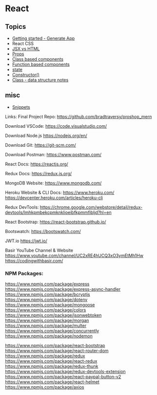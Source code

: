 # React

## Topics

- [Getting started - Generate App](https://github.com/Cwarcup/notes/blob/main/root/react/react-notes/Generating-React-Project.md) 
- React CSS
- [JSX vs HTML](https://github.com/Cwarcup/notes/blob/main/root/react/react-notes/JSX-vs-HTML.md#what-is-jsx)
- [Props](https://github.com/Cwarcup/notes/blob/main/root/react/react-notes/props.md)
- [Class based components](https://github.com/Cwarcup/notes/blob/main/root/react/react-notes/class-based-components.md)
- [Function based components](https://github.com/Cwarcup/notes/blob/main/root/react/react-notes/functional-based-components) 
- [state](https://github.com/Cwarcup/notes/blob/main/root/react/react-notes/state.md) 
- [Constructor()](https://github.com/Cwarcup/notes/blob/main/root/react/react-notes/state.md#constructor)
- [Class - data structure notes](https://github.com/Cwarcup/notes/blob/7acc138be1e93232fb8a040125d41163be14d6c4/root/Data-Structures/1-data-structures-overview.md#L11)

## misc

- [Snippets](https://github.com/Cwarcup/notes/blob/main/root/react/react-notes/useful-snippets.md)

Links:
Final Project Repo:
https://github.com/bradtraversy/proshop_mern

Download VSCode:
https://code.visualstudio.com/

Download Node.js
https://nodejs.org/en/

Download Git:
https://git-scm.com/

Download Postman:
https://www.postman.com/

React Docs:
https://reactjs.org/

Redux Docs:
https://redux.js.org/

MongoDB Website:
https://www.mongodb.com/

Heroku Website & CLI Docs:
https://www.heroku.com/
https://devcenter.heroku.com/articles/heroku-cli

Redux DevTools:
https://chrome.google.com/webstore/detail/redux-devtools/lmhkpmbekcpmknklioeibfkpmmfibljd?hl=en

React Bootstrap:
https://react-bootstrap.github.io/

Bootswatch:
https://bootswatch.com/

JWT.io
https://jwt.io/

Basir YouTube Channel & Website
https://www.youtube.com/channel/UC2xRE4hUCQ3xO3ymEtMh1Hw
https://codingwithbasir.com/

### NPM Packages:
https://www.npmjs.com/package/express
https://www.npmjs.com/package/express-async-handler
https://www.npmjs.com/package/bcryptjs
https://www.npmjs.com/package/dotenv
https://www.npmjs.com/package/mongoose
https://www.npmjs.com/package/colors
https://www.npmjs.com/package/jsonwebtoken
https://www.npmjs.com/package/morgan
https://www.npmjs.com/package/multer
https://www.npmjs.com/package/concurrently
https://www.npmjs.com/package/nodemon

https://www.npmjs.com/package/react-bootstrap
https://www.npmjs.com/package/react-router-dom
https://www.npmjs.com/package/redux
https://www.npmjs.com/package/react-redux
https://www.npmjs.com/package/redux-thunk
https://www.npmjs.com/package/redux-devtools-extension
https://www.npmjs.com/package/react-paypal-button-v2
https://www.npmjs.com/package/react-helmet
https://www.npmjs.com/package/axios

